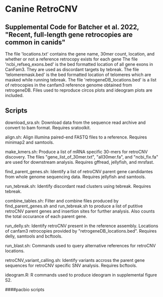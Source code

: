 # Canine RetroCNV

## Supplemental Code for Batcher et al. 2022, "Recent, full-length gene retrocopies are common in canids"

The file 'locations.txt' contains the gene name, 30mer count, location, and whether or not a reference retrocopy exists for each gene
The file 'ncbi_refseq_exons.bed' is the bed formatted location of all gene exons in CanFam3. They are used as discordant targets by tebreak.
The file 'telomeremask.bed' is the bed formatted location of telomeres which are masked while running tebreak.
The file 'retrogeneDB_locations.bed' is a list of retrocopies in the canfam3 reference genome obtained from retrogeneDB.
Files used to reproduce circos plots and ideogram plots are included.

## Scripts

download_sra.sh: Download data from the sequence read archive and convert to bam format. Requires sratoolkit.

align.sh: Align illumina paired-end FASTQ files to a reference. Requires minimap2 and samtools.

make_kmers.sh: Produce a list of mRNA specific 30-mers for retroCNV discovery. The files "gene_list_of_30mer.txt", "all30mer.fa", and "ncbi_fix.fa" are used for downstream analysis. Requires gffread, jellyfish, and mrsfast. 

find_parent_genes.sh: Identify a list of retroCNV parent gene candidantes from whole genome sequencing data. Requires jellyfish and samtools.

run_tebreak.sh: Identify discordant read clusters using tebreak. Requires tebreak.

combine_tables.sh: Filter and combine files produced by find_parent_genes.sh and run_tebreak.sh to produce a list of putitive retroCNV parent genes and insertion sites for further analysis. Also counts the total occurance of each parent gene.

run_delly.sh: Identify retroCNV present in the reference assembly. Locations of canfam3 retrocopies provided by "retrogeneDB_locations.bed". Requires delly, samtools and bcftools.

run_blast.sh: Commands used to query alternative references for retroCNV locations.

retroCNV_variant_calling.sh: Identify variants accross the parent gene sequences for retroCNV specific SNV analysis. Requires bcftools.

ideogram.R: R commands used to produce ideogram in supplemental figure S2. 

####pacbio scripts


